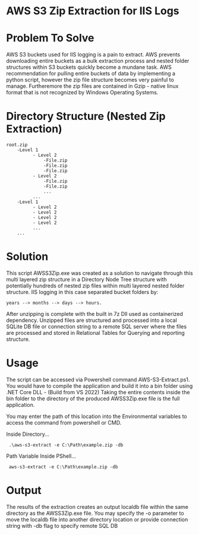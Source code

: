 # AWS S3 Zip Extraction for IIS Logs

# Problem To Solve

AWS S3 buckets used for IIS logging is a pain to extract. AWS prevents downloading entire buckets as a bulk extraction process and nested folder structures within 
S3 buckets quickly become a mundane task. AWS recommendation for pulling entire buckets of data by implementing a python script, however the zip file structure 
becomes very painful to manage. Furtheremore the zip files are contained in Gzip - native linux format that is not recognized by Windows Operating Systems.

# Directory Structure (Nested Zip Extraction)

    root.zip
        -Level 1
              - Level 2
                  -File.zip
                  -File.zip
                  -File.zip
              - Level 2
                  -File.zip
                  -File.zip
                  ...
              ...          
        -Level 1
              - Level 2
              - Level 2
              - Level 2
              - Level 2
              ...
        ...


# Solution

This script AWSS3Zip.exe was created as a solution to navigate through this multi layered zip structure in a Directory Node Tree structure with potentially hundreds of nested 
zip files within multi layered nested folder structure. IIS logging in this case separated bucket folders by:

    years --> months --> days --> hours.

After unzipping is complete with the built in 7z Dll used as containerized dependency. Unzipped files are structured and processed into a local SQLite DB file or 
connection string to a remote SQL server where the files are processed and stored in Relational Tables for Querying and reporting structure.

# Usage

The script can be accessed via Powershell command  AWS-S3-Extract.ps1.
You would have to compile the application and build it into a bin folder using .NET Core DLL  - (Build from VS 2022) 
Taking the entire contents inside the bin folder to the directory of the produced AWSS3Zip.exe file is the full application.

You may enter the path of this location into the Environmental variables to access the command from powershell or CMD.

Inside Directory...

     .\aws-s3-extract -e C:\Path\example.zip -db

Path Variable Inside PShell...

     aws-s3-extract -e C:\Path\example.zip -db


# Output

The results of the extraction creates an output localdb file within the same directory as the AWSS3Zip.exe file.
You may specify the -o parameter to move the localdb file into another directory location or provide connection string with -db flag to specify remote SQL DB
